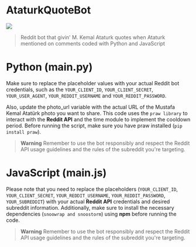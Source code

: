 # AtaturkQuoteBot

<img src="https://upload.wikimedia.org/wikipedia/commons/a/a8/Ataturk1930s.jpg">

> Reddit bot that givin' M. Kemal Ataturk quotes when Ataturk mentioned on comments coded with Python and JavaScript

# Python (main.py)

Make sure to replace the placeholder values with your actual Reddit bot credentials, such as the ```YOUR_CLIENT_ID```, ```YOUR_CLIENT_SECRET```, ```YOUR_USER_AGENT```, ```YOUR_REDDIT_USERNAME``` and ```YOUR_REDDIT_PASSWORD```. 

Also, update the photo_url variable with the actual URL of the Mustafa Kemal Atatürk photo you want to share. This code uses the ```praw library``` to interact with the **Reddit API** and the time module to implement the cooldown period. Before running the script, make sure you have praw installed (```pip install praw```).

> **Warning** Remember to use the bot responsibly and respect the Reddit API usage guidelines and the rules of the subreddit you're targeting.

# JavaScript (main.js)

Please note that you need to replace the placeholders (```YOUR_CLIENT_ID```, ```YOUR_CLIENT_SECRET```, ```YOUR_REDDIT_USERNAME```, ```YOUR_REDDIT_PASSWORD```, ```YOUR_SUBREDDIT```) with your actual **Reddit API** credentials and desired subreddit information. Additionally, make sure to install the necessary dependencies (```snoowrap and snoostorm```) using **npm** before running the code.

> **Warning** Remember to use the bot responsibly and respect the Reddit API usage guidelines and the rules of the subreddit you're targeting.
